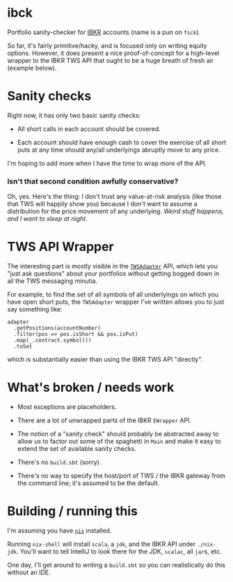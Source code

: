 # ibck

Portfolio sanity-checker for [IBKR](https://interactivebrokers.com) accounts (name is a pun on `fsck`).

So far, it's fairly primitive/hacky, and is focused only on writing equity options. However, it does present a nice proof-of-concept for a high-level wrapper to the IBKR TWS API that ought to be a huge breath of fresh air (example below).

# Sanity checks

Right now, it has only two basic sanity checks:

* All short calls in each account should be covered.

* Each account should have enough cash to cover the exercise of all short puts at any time should any/all underlyings abruptly move to any price.

I'm hoping to add more when I have the time to wrap more of the API.

### Isn't that second condition awfully conservative?

Oh, yes. Here's the thing: I don't trust any value-at-risk analysis (like those that TWS will happily show you) because I don't want to assume a distribution for the price movement of any underlying. _Weird stuff happens, and I want to sleep at night._

# TWS API Wrapper

The interesting part is mostly visible in the [`TWSAdapter`](src/io/github/agbrooks/ibck/tws/TWSAdapter.scala) API, which lets you "just ask questions" about your portfolios without getting bogged down in all the TWS messaging minutia.

For example, to find the set of all symbols of all underlyings on which you have open short puts, the `TWSAdapter` wrapper I've written allows you to just say something like:
```
adapter
  .getPositions(accountNumber)
  .filter(pos => pos.isShort && pos.isPut)
  .map(_.contract.symbol())
  .toSet
```

which is substantially easier than using the IBKR TWS API "directly".

# What's broken / needs work

* Most exceptions are placeholders.

* There are a lot of unwrapped parts of the IBKR `EWrapper` API.

* The notion of a "sanity check" should probably be abstracted away to allow us to factor out some of the spaghetti in `Main` and make it easy to extend the set of available sanity checks.

* There's no `build.sbt` (sorry).

* There's no way to specify the host/port of TWS / the IBKR gateway from the command line; it's assumed to be the default.

# Building / running this

I'm assuming you have [`nix`](https://nixos.org) installed.

Running `nix-shell` will install `scala`, a `jdk`, and the IBKR API under `./nix-jdk`. You'll want to tell IntelliJ to look there for the JDK, `scalac`, all `jar`s, etc.

One day, I'll get around to writing a `build.sbt` so you can realistically do this without an IDE.
